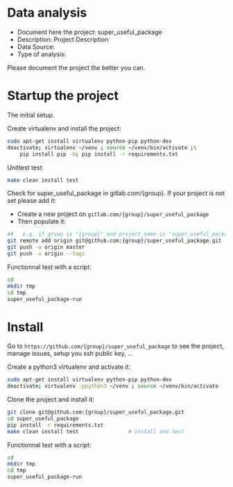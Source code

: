 # Data analysis
- Document here the project: super_useful_package
- Description: Project Description
- Data Source:
- Type of analysis:

Please document the project the better you can.

# Startup the project

The initial setup.

Create virtualenv and install the project:
```bash
sudo apt-get install virtualenv python-pip python-dev
deactivate; virtualenv ~/venv ; source ~/venv/bin/activate ;\
    pip install pip -U; pip install -r requirements.txt
```

Unittest test:
```bash
make clean install test
```

Check for super_useful_package in gitlab.com/{group}.
If your project is not set please add it:

- Create a new project on `gitlab.com/{group}/super_useful_package`
- Then populate it:

```bash
##   e.g. if group is "{group}" and project_name is "super_useful_package"
git remote add origin git@github.com:{group}/super_useful_package.git
git push -u origin master
git push -u origin --tags
```

Functionnal test with a script:

```bash
cd
mkdir tmp
cd tmp
super_useful_package-run
```

# Install

Go to `https://github.com/{group}/super_useful_package` to see the project, manage issues,
setup you ssh public key, ...

Create a python3 virtualenv and activate it:

```bash
sudo apt-get install virtualenv python-pip python-dev
deactivate; virtualenv -ppython3 ~/venv ; source ~/venv/bin/activate
```

Clone the project and install it:

```bash
git clone git@github.com:{group}/super_useful_package.git
cd super_useful_package
pip install -r requirements.txt
make clean install test                # install and test
```
Functionnal test with a script:

```bash
cd
mkdir tmp
cd tmp
super_useful_package-run
```
